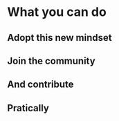 # What you can do

## Adopt this new mindset

## Join the community

## And contribute

## Pratically

